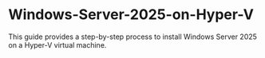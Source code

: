 # Windows-Server-2025-on-Hyper-V
This guide provides a step-by-step process to install Windows Server 2025 on a Hyper-V virtual machine.
